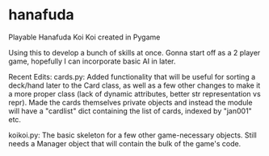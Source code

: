 # hanafuda
Playable Hanafuda Koi Koi created in Pygame

Using this to develop a bunch of skills at once. Gonna start off as a 2 player game, hopefully I can incorporate basic AI in later. 

Recent Edits:
cards.py:
Added functionality that will be useful for sorting a deck/hand later to the Card class, as well as a few other changes to make it a more proper class (lack of dynamic attributes, better str representation vs repr). Made the cards themselves private objects and instead the module will have a "cardlist" dict containing the list of cards, indexed by "jan001" etc.

koikoi.py:
The basic skeleton for a few other game-necessary objects. Still needs a Manager object that will contain the bulk of the game's code.
